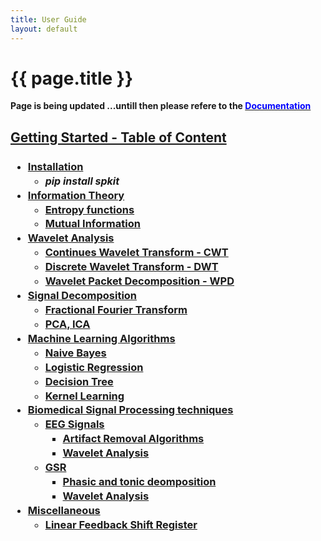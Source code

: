 ```yaml
---
title: User Guide
layout: default
---
```


# {{ page.title }}

<!--
You can use HTML elements in Markdown, such as the comment element, and they won't
be affected by a markdown parser. However, if you create an HTML element in your
markdown file, you cannot use markdown syntax within that element's contents.
-->

<div id="index-grid-full" class="section group">
  <div class="index-paragraph docutils container"><p> <strong> Page is being updated ...untill then please refere to  the  <a href="https://spkit.readthedocs.io/en/latest/"><font color="blue">Documentation</font></a></strong></p></div>
</div>


<div id="index-grid-half" class="section group">
<h2 style="text-align:left;"><u>Getting Started - Table of Content</u></h2>
<h3 style="text-align:left;">
<ul class="simple" style="line-height:1.4;">
  <li><a href="#">Installation</a>
    <ul class="simple">
    <li><i><font size="3">pip install spkit</font></i></li>
    </ul></li>
  <li><a href="https://spkit.readthedocs.io/en/latest/informationtheory.html#entropy-of-real-valued-signal">Information Theory</a>
    <ul class="simple">
    <li><a href="#">Entropy functions</a></li>
    <li><a href="#">Mutual Information</a></li>
    </ul>
  </li>
  <li><a href="#">Wavelet Analysis</a>
    <ul class="simple">
    <li><a href="https://spkit.readthedocs.io/en/latest/cwt.html">Continues Wavelet Transform - CWT</a></li>
    <li><a href="#">Discrete Wavelet Transform - DWT</a></li>
    <li><a href="#">Wavelet Packet Decomposition - WPD</a></li>
    </ul></li>
  <li><a href="#">Signal Decomposition</a>
    <ul class="simple">
    <li><a href="#">Fractional Fourier Transform</a></li>
    <li><a href="https://spkit.readthedocs.io/en/latest/ica.html">PCA, ICA</a></li>
    </ul></li>
  <li><a href="https://spkit.readthedocs.io/en/latest/machinelearning.html">Machine Learning Algorithms</a>
    <ul class="simple">
    <li><a href="https://spkit.readthedocs.io/en/latest/machinelearning.html#naive-bayes">Naive Bayes</a></li>
    <li><a href="https://spkit.readthedocs.io/en/latest/machinelearning.html#logistic-regression">Logistic Regression</a></li>
    <li><a href="https://spkit.readthedocs.io/en/latest/machinelearning.html#decision-trees">Decision Tree</a></li>
    <li><a href="#">Kernel Learning</a></li>
    </ul></li>
  <li><a href="#">Biomedical Signal Processing techniques</a>
    <ul class="simple">
    <li><a href="#">EEG Signals</a>
      <ul class="simple">
      <li><a href="#">Artifact Removal Algorithms</a></li>
      <li><a href="#">Wavelet Analysis</a></li>
      </ul></li>
    <li><a href="#">GSR</a>
      <ul class="simple">
      <li><a href="#">Phasic and tonic deomposition</a></li>
      <li><a href="#">Wavelet Analysis</a></li>
    </ul>
    </li>
    </ul></li>
  <li><a href="#">Miscellaneous</a>
    <ul class="simple">
    <li><a href="https://spkit.readthedocs.io/en/latest/pylfsr.html">Linear Feedback Shift Register</a></li>
    </ul></li>
</ul>
</h3>
</div>
<div id="index-grid-full" class="section group"></div>
